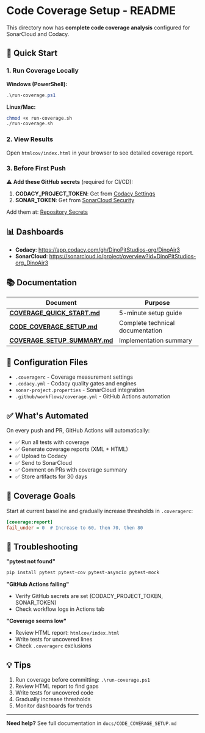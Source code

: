 # Code Coverage Setup - README

This directory now has **complete code coverage analysis** configured for SonarCloud and Codacy.

## 🚀 Quick Start

### 1. Run Coverage Locally

**Windows (PowerShell):**

```powershell
.\run-coverage.ps1
```

**Linux/Mac:**

```bash
chmod +x run-coverage.sh
./run-coverage.sh
```

### 2. View Results

Open `htmlcov/index.html` in your browser to see detailed coverage report.

### 3. Before First Push

⚠️ **Add these GitHub secrets** (required for CI/CD):

1. **CODACY_PROJECT_TOKEN**: Get from [Codacy Settings](https://app.codacy.com/gh/DinoPitStudios-org/DinoAir3/settings)
2. **SONAR_TOKEN**: Get from [SonarCloud Security](https://sonarcloud.io/account/security)

Add them at: [Repository Secrets](https://github.com/DinoPitStudios-org/DinoAir3/settings/secrets/actions)

## 📊 Dashboards

- **Codacy**: https://app.codacy.com/gh/DinoPitStudios-org/DinoAir3
- **SonarCloud**: https://sonarcloud.io/project/overview?id=DinoPitStudios-org_DinoAir3

## 📚 Documentation

| Document                                                        | Purpose                          |
| --------------------------------------------------------------- | -------------------------------- |
| **[COVERAGE_QUICK_START.md](docs/COVERAGE_QUICK_START.md)**     | 5-minute setup guide             |
| **[CODE_COVERAGE_SETUP.md](docs/CODE_COVERAGE_SETUP.md)**       | Complete technical documentation |
| **[COVERAGE_SETUP_SUMMARY.md](docs/COVERAGE_SETUP_SUMMARY.md)** | Implementation summary           |

## 🔧 Configuration Files

- `.coveragerc` - Coverage measurement settings
- `.codacy.yml` - Codacy quality gates and engines
- `sonar-project.properties` - SonarCloud integration
- `.github/workflows/coverage.yml` - GitHub Actions automation

## ✅ What's Automated

On every push and PR, GitHub Actions will automatically:

- ✅ Run all tests with coverage
- ✅ Generate coverage reports (XML + HTML)
- ✅ Upload to Codacy
- ✅ Send to SonarCloud
- ✅ Comment on PRs with coverage summary
- ✅ Store artifacts for 30 days

## 🎯 Coverage Goals

Start at current baseline and gradually increase thresholds in `.coveragerc`:

```ini
[coverage:report]
fail_under = 0  # Increase to 60, then 70, then 80
```

## 🐛 Troubleshooting

**"pytest not found"**

```bash
pip install pytest pytest-cov pytest-asyncio pytest-mock
```

**"GitHub Actions failing"**

- Verify GitHub secrets are set (CODACY_PROJECT_TOKEN, SONAR_TOKEN)
- Check workflow logs in Actions tab

**"Coverage seems low"**

- Review HTML report: `htmlcov/index.html`
- Write tests for uncovered lines
- Check `.coveragerc` exclusions

## 💡 Tips

1. Run coverage before committing: `.\run-coverage.ps1`
2. Review HTML report to find gaps
3. Write tests for uncovered code
4. Gradually increase thresholds
5. Monitor dashboards for trends

---

**Need help?** See full documentation in `docs/CODE_COVERAGE_SETUP.md`
